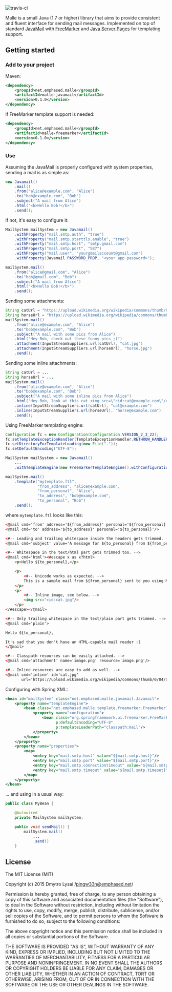 ![travis-ci](https://travis-ci.org/pingw33n/malle.svg?branch=master)

Malle is a small Java (1.7 or higher) library that aims to provide consistent and fluent interface for sending mail messages. Implemented on top of standard [JavaMail](http://www.oracle.com/technetwork/java/javamail/index.html) with [FreeMarker](http://freemarker.org/) and [Java Server Pages](https://github.com/pingw33n/malle/wiki/Servlet-Template-Engine) for templating support.

## Getting started

### Add to your project

Maven:

```xml
<dependency>
    <groupId>net.emphased.malle</groupId>
    <artifactId>malle-javamail</artifactId>
    <version>0.1.0</version>
</dependency>
```

If FreeMarker template support is needed:

```xml
<dependency>
    <groupId>net.emphased.malle</groupId>
    <artifactId>malle-freemarker</artifactId>
    <version>0.1.0</version>
</dependency>
```

### Use

Assuming the JavaMail is properly configured with system properties, sending a mail is as simple as:

```java
new Javamail()
    .mail()
    .from("alice@example.com", "Alice")
    .to("bob@example.com", "Bob")
    .subject("A mail from Alice")
    .html("<b>Hello Bob!</b>")
    .send();
```

If not, it's easy to configure it:

```java
MailSystem mailSystem = new Javamail()
    .withProperty("mail.smtp.auth", "true")
    .withProperty("mail.smtp.starttls.enable", "true")
    .withProperty("mail.smtp.host", "smtp.gmail.com")
    .withProperty("mail.smtp.port", "587")
    .withProperty("mail.user", "yourgmailaccount@gmail.com")
    .withProperty(Javamail.PASSWORD_PROP, "<your app password>");

mailSystem.mail()
    .from("alice@gmail.com", "Alice")
    .to("bob@gmail.com", "Bob")
    .subject("A mail from Alice")
    .html("<b>Hello Bob!</b>")
    .send();
```

Sending some attachments:

```java
String catUrl = "https://upload.wikimedia.org/wikipedia/commons/thumb/0/04/So_happy_smiling_cat.jpg/411px-So_happy_smiling_cat.jpg";
String horseUrl = "https://upload.wikimedia.org/wikipedia/commons/thumb/f/f3/Funny_Cide.jpg/444px-Funny_Cide.jpg";
mailSystem.mail()
    .from("alice@example.com", "Alice")
    .to("bob@example.com", "Bob")
    .subject("A mail with some pics from Alice")
    .html("Hey Bob, check out these funny pics ;)")
    .attachment(InputStreamSuppliers.url(catUrl), "cat.jpg")
    .attachment(InputStreamSuppliers.url(horseUrl), "horse.jpg")
    .send();
```

Sending some inline attachments:

```java
String catUrl = ...
String horseUrl = ...
mailSystem.mail()
    .from("alice@example.com", "Alice")
    .to("bob@example.com", "Bob")
    .subject("A mail with some inline pics from Alice")
    .html("Hey Bob, look at this cat <img src=\"cid:cat@example.com\"/> and horse <img src=\"cid:horse@example.com\"/>")
    .inline(InputStreamSuppliers.url(catUrl), "cat@example.com")
    .inline(InputStreamSuppliers.url(horseUrl), "horse@example.com")
    .send();
```

Using FreeMarker templating engine:

```java
Configuration fc = new Configuration(Configuration.VERSION_2_3_22);
fc.setTemplateExceptionHandler(TemplateExceptionHandler.RETHROW_HANDLER);
fc.setDirectoryForTemplateLoading(new File("."));
fc.setDefaultEncoding("UTF-8");

MailSystem mailSystem = new Javamail()
    ...
    .withTemplateEngine(new FreemarkerTemplateEngine().withConfiguration(fc));

mailSystem.mail()
    .template("mytemplate.ftl",
              "from_address", "alice@example.com",
              "from_personal", "Alice",
              "to_address", "bob@example.com",
              "to_personal", "Bob")
    .send();
```

where `mytemplate.ftl` looks like this:

```html
<@mail cmd='from' address='${from_address}' personal='${from_personal}'/>
<@mail cmd='to' address='${to_address}' personal='${to_personal}'/>

<#-- Leading and trailing whitespace inside the headers gets trimmed. -->
<@mail cmd='subject' value='A message for ${to_personal} from ${from_personal} sent using Malle and Freemarker'/>

<#-- Whitespace in the text/html part gets trimmed too. -->
<@mail cmd='html'><#escape x as x?html>
    <p>Hello ${to_personal},</p>

    <p>
        <#-- Unicode works as expected. -->
        This is a sample mail from ${from_personal} sent to you using Malle ♡ Freemarker.
    </p>
    <p>
        <#-- Inline image, see below. -->
        <img src="cid:cat.jpg"/>
    </p>
</#escape></@mail>

<#-- Only trailing whitespace in the text/plain part gets trimmed. -->
<@mail cmd='plain'>

Hello ${to_personal},

It's sad that you don't have an HTML-capable mail reader :(
</@mail>

<#-- Classpath resources can be easily attached. -->
<@mail cmd='attachment' name='image.png' resource='image.png'/>

<#-- Inline resources are easy to add as well. -->
<@mail cmd='inline' id='cat.jpg'
       url='https://upload.wikimedia.org/wikipedia/commons/thumb/0/04/So_happy_smiling_cat.jpg/411px-So_happy_smiling_cat.jpg'/>
```

Configuring with Spring XML:

```xml
<bean id="mailSystem" class="net.emphased.malle.javamail.Javamail">
    <property name="templateEngine">
        <bean class="net.emphased.malle.template.freemarker.FreemarkerTemplateEngine">
            <property name="configuration">
                <bean class="org.springframework.ui.freemarker.FreeMarkerConfigurationFactoryBean"
                      p:defaultEncoding="UTF-8"
                      p:templateLoaderPath="classpath:mail"/>
            </property>
        </bean>
    </property>
    <property name="properties">
        <map>
            <entry key="mail.smtp.host" value="${mail.smtp.host}"/>
            <entry key="mail.smtp.port" value="${mail.smtp.port}"/>
            <entry key="mail.smtp.connectiontimeout" value="${mail.smtp.connectiontimeout}"/>
            <entry key="mail.smtp.timeout" value="${mail.smtp.timeout}"/>
        </map>
    </property>
</bean>
```

... and using in a usual way:

```java
public class MyBean {

    @Autowired
    private MailSystem mailSystem;

    public void sendMail() {
        mailSystem.mail()
            ...
            .send()
    }
```

## License

The MIT License (MIT)

Copyright (c) 2015 Dmytro Lysai /pingw33n@emphased.net/

Permission is hereby granted, free of charge, to any person obtaining a copy
of this software and associated documentation files (the "Software"), to deal
in the Software without restriction, including without limitation the rights
to use, copy, modify, merge, publish, distribute, sublicense, and/or sell
copies of the Software, and to permit persons to whom the Software is
furnished to do so, subject to the following conditions:

The above copyright notice and this permission notice shall be included in all
copies or substantial portions of the Software.

THE SOFTWARE IS PROVIDED "AS IS", WITHOUT WARRANTY OF ANY KIND, EXPRESS OR
IMPLIED, INCLUDING BUT NOT LIMITED TO THE WARRANTIES OF MERCHANTABILITY,
FITNESS FOR A PARTICULAR PURPOSE AND NONINFRINGEMENT. IN NO EVENT SHALL THE
AUTHORS OR COPYRIGHT HOLDERS BE LIABLE FOR ANY CLAIM, DAMAGES OR OTHER
LIABILITY, WHETHER IN AN ACTION OF CONTRACT, TORT OR OTHERWISE, ARISING FROM,
OUT OF OR IN CONNECTION WITH THE SOFTWARE OR THE USE OR OTHER DEALINGS IN THE
SOFTWARE.
